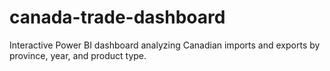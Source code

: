 # canada-trade-dashboard
Interactive Power BI dashboard analyzing Canadian imports and exports by province, year, and product type.
